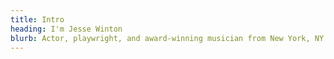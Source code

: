 ```yaml
---
title: Intro
heading: I'm Jesse Winton
blurb: Actor, playwright, and award-winning musician from New York, NY.
---
```


